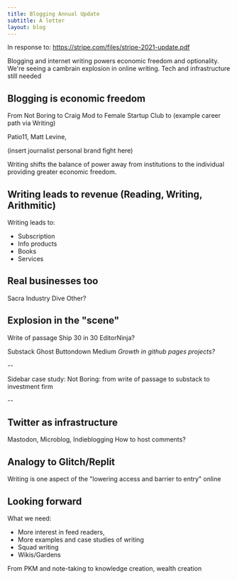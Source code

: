 ```yaml
---
title: Blogging Annual Update
subtitle: A letter
layout: blog
---
```


In response to: https://stripe.com/files/stripe-2021-update.pdf

Blogging and internet writing powers economic freedom and optionality.
We're seeing a cambrain explosion in online writing.
Tech and infrastructure still needed


## Blogging is economic freedom

From Not Boring to Craig Mod to Female Startup Club to (example career path via Writing)

Patio11, Matt Levine, 

(insert journalist personal brand fight here)

Writing shifts the balance of power away from institutions to the individual providing greater economic freedom.

## Writing leads to revenue (Reading, Writing, Arithmitic)

Writing leads to:
- Subscription
- Info products
- Books
- Services

## Real businesses too

Sacra
Industry Dive
Other?

## Explosion in the "scene"

Write of passage
Ship 30 in 30
EditorNinja?

Substack
Ghost
Buttondown
Medium
*Growth in github pages projects?*

--

Sidebar case study: Not Boring: from write of passage to substack to investment firm

--

## Twitter as infrastructure

Mastodon, Microblog, Indieblogging
How to host comments?

## Analogy to Glitch/Replit

Writing is one aspect of the "lowering access and barrier to entry" online

## Looking forward

What we need:
- More interest in feed readers, 
- More examples and case studies of writing
- Squad writing
- Wikis/Gardens

From PKM and note-taking to knowledge creation, wealth creation